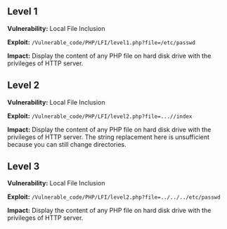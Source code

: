 ## Level 1

**Vulnerability:** Local File Inclusion

**Exploit:** `/Vulnerable_code/PHP/LFI/level1.php?file=/etc/passwd`

**Impact:** Display the content of any PHP file on hard disk drive with the privileges of HTTP server. 

## Level 2

**Vulnerability:** Local File Inclusion

**Exploit:** `/Vulnerable_code/PHP/LFI/level2.php?file=...//index`

**Impact:** Display the content of any PHP file on hard disk drive with the privileges of HTTP server. The string replacement here is unsufficient because you can still change directories.

## Level 3

**Vulnerability:** Local File Inclusion

**Exploit:** `/Vulnerable_code/PHP/LFI/level2.php?file=../../../etc/passwd`

**Impact:** Display the content of any PHP file on hard disk drive with the privileges of HTTP server. 


